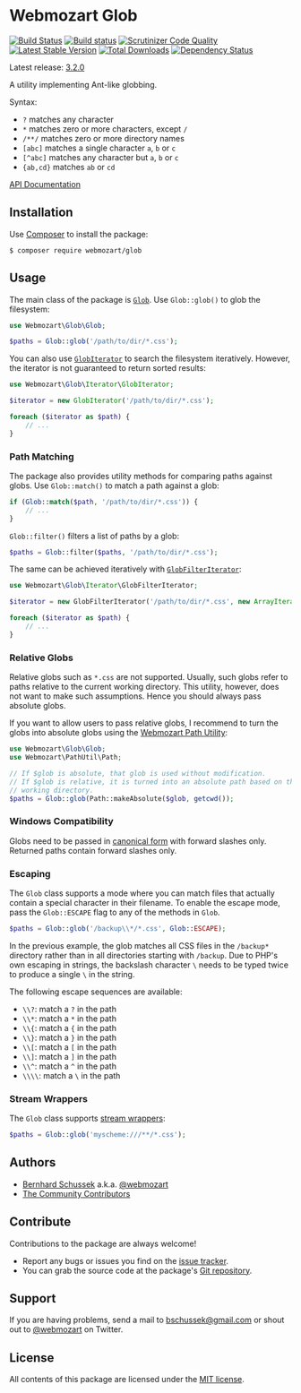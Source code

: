 Webmozart Glob
==============

[![Build Status](https://travis-ci.org/webmozart/glob.svg?branch=3.2.0)](https://travis-ci.org/webmozart/glob)
[![Build status](https://ci.appveyor.com/api/projects/status/das6j3x0org6219m/branch/master?svg=true)](https://ci.appveyor.com/project/webmozart/glob/branch/master)
[![Scrutinizer Code Quality](https://scrutinizer-ci.com/g/webmozart/glob/badges/quality-score.png?b=3.2.0)](https://scrutinizer-ci.com/g/webmozart/glob/?branch=3.2.0)
[![Latest Stable Version](https://poser.pugx.org/webmozart/glob/v/stable.svg)](https://packagist.org/packages/webmozart/glob)
[![Total Downloads](https://poser.pugx.org/webmozart/glob/downloads.svg)](https://packagist.org/packages/webmozart/glob)
[![Dependency Status](https://www.versioneye.com/php/webmozart:glob/3.2.0/badge.svg)](https://www.versioneye.com/php/webmozart:glob/3.2.0)

Latest release: [3.2.0](https://packagist.org/packages/webmozart/glob#3.2.0)

A utility implementing Ant-like globbing. 

Syntax:

* `?` matches any character
* `*` matches zero or more characters, except `/`
* `/**/` matches zero or more directory names
* `[abc]` matches a single character `a`, `b` or `c`
* `[^abc]` matches any character but `a`, `b` or `c`
* `{ab,cd}` matches `ab` or `cd`

[API Documentation]

Installation
------------

Use [Composer] to install the package:

```
$ composer require webmozart/glob
```

Usage
-----

The main class of the package is [`Glob`]. Use `Glob::glob()` to glob the 
filesystem:

```php
use Webmozart\Glob\Glob;

$paths = Glob::glob('/path/to/dir/*.css'); 
```

You can also use [`GlobIterator`] to search the filesystem iteratively. However,
the iterator is not guaranteed to return sorted results:

```php
use Webmozart\Glob\Iterator\GlobIterator;

$iterator = new GlobIterator('/path/to/dir/*.css');

foreach ($iterator as $path) {
    // ...
}
```

### Path Matching

The package also provides utility methods for comparing paths against globs.
Use `Glob::match()` to match a path against a glob:

```php
if (Glob::match($path, '/path/to/dir/*.css')) {
    // ...
}
```

`Glob::filter()` filters a list of paths by a glob:

```php
$paths = Glob::filter($paths, '/path/to/dir/*.css');
```

The same can be achieved iteratively with [`GlobFilterIterator`]:

```php
use Webmozart\Glob\Iterator\GlobFilterIterator;

$iterator = new GlobFilterIterator('/path/to/dir/*.css', new ArrayIterator($paths));

foreach ($iterator as $path) {
    // ...
}
```

### Relative Globs

Relative globs such as `*.css` are not supported. Usually, such globs refer to
paths relative to the current working directory. This utility, however, does not
want to make such assumptions. Hence you should always pass absolute globs.

If you want to allow users to pass relative globs, I recommend to turn the globs
into absolute globs using the [Webmozart Path Utility]:

```php
use Webmozart\Glob\Glob;
use Webmozart\PathUtil\Path;

// If $glob is absolute, that glob is used without modification.
// If $glob is relative, it is turned into an absolute path based on the current
// working directory.
$paths = Glob::glob(Path::makeAbsolute($glob, getcwd());
```

### Windows Compatibility

Globs need to be passed in [canonical form] with forward slashes only.
Returned paths contain forward slashes only.

### Escaping

The `Glob` class supports a mode where you can match files that actually
contain a special character in their filename. To enable the escape mode, pass 
the `Glob::ESCAPE` flag to any of the methods in `Glob`.

```php
$paths = Glob::glob('/backup\\*/*.css', Glob::ESCAPE);
```

In the previous example, the glob matches all CSS files in the `/backup*`
directory rather than in all directories starting with `/backup`. Due to PHP's 
own escaping in strings, the backslash character `\` needs to be typed twice to
produce a single `\` in the string.

The following escape sequences are available:

* `\\?`: match a `?` in the path
* `\\*`: match a `*` in the path
* `\\{`: match a `{` in the path
* `\\}`: match a `}` in the path
* `\\[`: match a `[` in the path
* `\\]`: match a `]` in the path
* `\\^`: match a `^` in the path
* `\\\\`: match a `\` in the path

### Stream Wrappers

The `Glob` class supports [stream wrappers]:

```php
$paths = Glob::glob('myscheme:///**/*.css');
```

Authors
-------

* [Bernhard Schussek] a.k.a. [@webmozart]
* [The Community Contributors]

Contribute
----------

Contributions to the package are always welcome!

* Report any bugs or issues you find on the [issue tracker].
* You can grab the source code at the package's [Git repository].

Support
-------

If you are having problems, send a mail to bschussek@gmail.com or shout out to
[@webmozart] on Twitter.

License
-------

All contents of this package are licensed under the [MIT license].

[API Documentation]: https://webmozart.github.io/glob/api/latest
[Composer]: https://getcomposer.org
[Bernhard Schussek]: http://webmozarts.com
[The Community Contributors]: https://github.com/webmozart/glob/graphs/contributors
[issue tracker]: https://github.com/webmozart/glob/issues
[Git repository]: https://github.com/webmozart/glob
[@webmozart]: https://twitter.com/webmozart
[MIT license]: LICENSE
[Webmozart Path Utility]: https://github.com/webmozart/path-util
[canonical form]: https://webmozart.github.io/path-util/api/latest/class-Webmozart.PathUtil.Path.html#_canonicalize
[stream wrappers]: http://php.net/manual/en/wrappers.php
[`Glob`]: https://webmozart.github.io/glob/api/latest/class-Webmozart.Glob.Glob.html
[`GlobIterator`]: https://webmozart.github.io/glob/api/latest/class-Webmozart.Glob.Iterator.GlobIterator.html
[`GlobFilterIterator`]: https://webmozart.github.io/glob/api/latest/class-Webmozart.Glob.Iterator.GlobFilterIterator.html
